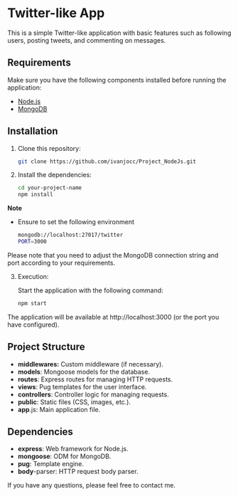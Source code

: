 # Twitter-like App

This is a simple Twitter-like application with basic features such as following users, posting tweets, and commenting on messages.

## Requirements

Make sure you have the following components installed before running the application:

- [Node.js](https://nodejs.org/)
- [MongoDB](https://www.mongodb.com/)

## Installation

1. Clone this repository:

   ```bash
   git clone https://github.com/ivanjocc/Project_NodeJs.git

2. Install the dependencies:

	```bash
	cd your-project-name
	npm install
	
**Note**
- Ensure to set the following environment 
	```bash
	mongodb://localhost:27017/twitter
	PORT=3000

Please note that you need to adjust the MongoDB connection string and port according to your requirements.

3. Execution:

	Start the application with the following command:

	```bash
	npm start

The application will be available at http://localhost:3000 (or the port you have configured).

## Project Structure

- **middlewares:** Custom middleware (if necessary).
- **models**: Mongoose models for the database.
- **routes**: Express routes for managing HTTP requests.
- **views**: Pug templates for the user interface.
- **controllers**: Controller logic for managing requests.
- **public**: Static files (CSS, images, etc.).
- **app**.js: Main application file.

## Dependencies

- **express**: Web framework for Node.js.
- **mongoose**: ODM for MongoDB.
- **pug**: Template engine.
- **body**-parser: HTTP request body parser.


If you have any questions, please feel free to contact me.